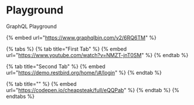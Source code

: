 # Playground

GraphQL Playground

{% embed url="https://www.graphqlbin.com/v2/6RQ6TM" %}



{% tabs %}
{% tab title="First Tab" %}
{% embed url="https://www.youtube.com/watch?v=NMZT-jnT0SM" %}
{% endtab %}

{% tab title="Second Tab" %}
{% embed url="https://demo.restbird.org/home/\#/login" %}
{% endtab %}

{% tab title="" %}
{% embed url="https://codepen.io/cheapsteak/full/eQQPab" %}
{% endtab %}
{% endtabs %}

